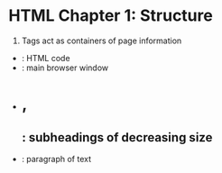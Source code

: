 # HTML Chapter 1: Structure
1. Tags act as containers of page information
  - <html>: HTML code
  - <body>: main browser window
  - <h1>, <h2>: subheadings of decreasing size
  - <p>: paragraph of text
